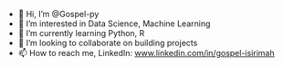 - 👋 Hi, I’m @Gospel-py
- 👀 I’m interested in Data Science, Machine Learning
- 🌱 I’m currently learning Python, R
- 💞️ I’m looking to collaborate on building projects
- 📫 How to reach me, LinkedIn: www.linkedin.com/in/gospel-isirimah

<!---
Gospel-py/Gospel-py is a ✨ special ✨ repository because its `README.md` (this file) appears on your GitHub profile.
You can click the Preview link to take a look at your changes.
--->
